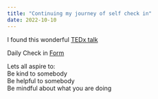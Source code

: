 ```yaml
---
title: "Continuing my journey of self check in"
date: 2022-10-10
---  
```


I found this wonderful 
[TEDx talk](https://www.ted.com/talks/dan_harris_the_benefits_of_not_being_a_jerk_to_yourself)

Daily Check in [Form](https://forms.gle/BRA4EH2sMoZdLPgE8)

Lets all aspire to:  
Be kind to somebody  
Be helpful to somebody  
Be mindful about what you are doing
